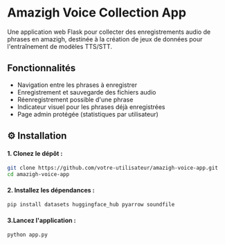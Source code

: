 # Amazigh Voice Collection App

Une application web Flask pour collecter des enregistrements audio de phrases en amazigh, destinée à la création de jeux de données pour l'entraînement de modèles TTS/STT.

##  Fonctionnalités

- Navigation entre les phrases à enregistrer
- Enregistrement et sauvegarde des fichiers audio
- Réenregistrement possible d'une phrase
- Indicateur visuel pour les phrases déjà enregistrées
- Page admin protégée (statistiques par utilisateur)


## ⚙️ Installation

#### 1. Clonez le dépôt :

```bash
git clone https://github.com/votre-utilisateur/amazigh-voice-app.git
cd amazigh-voice-app
```
#### 2. Installez les dépendances :

```bash
pip install datasets huggingface_hub pyarrow soundfile
```

#### 3.Lancez l'application :

```bash
python app.py
```
